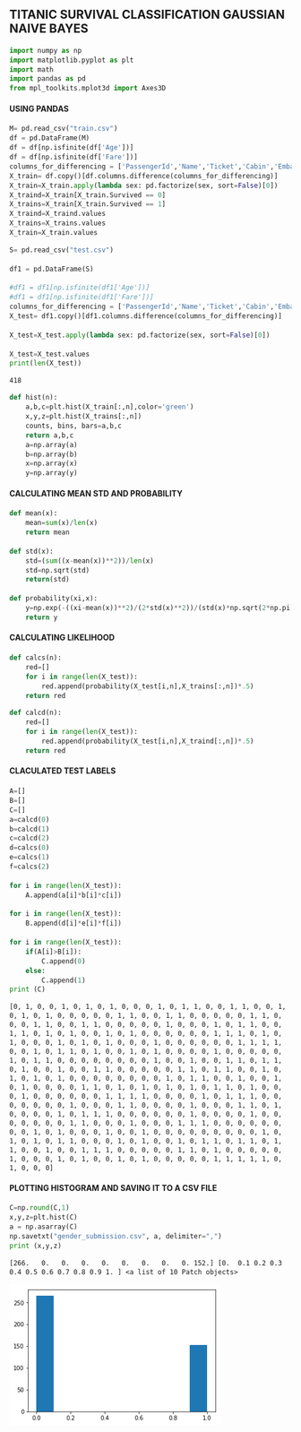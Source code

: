 
## TITANIC SURVIVAL CLASSIFICATION GAUSSIAN NAIVE BAYES


```python
import numpy as np
import matplotlib.pyplot as plt
import math
import pandas as pd
from mpl_toolkits.mplot3d import Axes3D
```

#### USING PANDAS


```python
M= pd.read_csv("train.csv")
df = pd.DataFrame(M)
df = df[np.isfinite(df['Age'])]
df = df[np.isfinite(df['Fare'])]
columns_for_differencing = ['PassengerId','Name','Ticket','Cabin','Embarked','Parch','SibSp','Pclass']
X_train= df.copy()[df.columns.difference(columns_for_differencing)]
X_train=X_train.apply(lambda sex: pd.factorize(sex, sort=False)[0])
X_traind=X_train[X_train.Survived == 0]
X_trains=X_train[X_train.Survived == 1]
X_traind=X_traind.values
X_trains=X_trains.values
X_train=X_train.values
```


```python
S= pd.read_csv("test.csv")

df1 = pd.DataFrame(S)

#df1 = df1[np.isfinite(df1['Age'])]
#df1 = df1[np.isfinite(df1['Fare'])]
columns_for_differencing = ['PassengerId','Name','Ticket','Cabin','Embarked','Parch','SibSp','Pclass']
X_test= df1.copy()[df1.columns.difference(columns_for_differencing)]

X_test=X_test.apply(lambda sex: pd.factorize(sex, sort=False)[0])

X_test=X_test.values
print(len(X_test))
```

    418



```python
def hist(n):
    a,b,c=plt.hist(X_train[:,n],color='green') 
    x,y,z=plt.hist(X_trains[:,n])
    counts, bins, bars=a,b,c
    return a,b,c
    a=np.array(a)
    b=np.array(b)
    x=np.array(x)
    y=np.array(y)
```

#### CALCULATING MEAN STD AND PROBABILITY


```python
def mean(x):
    mean=sum(x)/len(x)
    return mean

def std(x):
    std=(sum((x-mean(x))**2))/len(x)
    std=np.sqrt(std)
    return(std)

def probability(xi,x):
    y=np.exp(-((xi-mean(x))**2)/(2*std(x)**2))/(std(x)*np.sqrt(2*np.pi))
    return y
```

#### CALCULATING LIKELIHOOD


```python
def calcs(n):
    red=[]
    for i in range(len(X_test)):
        red.append(probability(X_test[i,n],X_trains[:,n])*.5)
    return red
```


```python
def calcd(n):
    red=[]
    for i in range(len(X_test)):
        red.append(probability(X_test[i,n],X_traind[:,n])*.5)
    return red
```

#### CLACULATED TEST LABELS


```python
A=[]
B=[]
C=[]
a=calcd(0)
b=calcd(1)
c=calcd(2)
d=calcs(0)
e=calcs(1)
f=calcs(2)

for i in range(len(X_test)):
    A.append(a[i]*b[i]*c[i])

for i in range(len(X_test)):
    B.append(d[i]*e[i]*f[i])

for i in range(len(X_test)):
    if(A[i]>B[i]):
        C.append(0)
    else:
        C.append(1)
print (C)
```

    [0, 1, 0, 0, 1, 0, 1, 0, 1, 0, 0, 0, 1, 0, 1, 1, 0, 0, 1, 1, 0, 0, 1, 0, 1, 0, 1, 0, 0, 0, 0, 0, 1, 1, 0, 0, 1, 1, 0, 0, 0, 0, 0, 1, 1, 0, 0, 0, 1, 1, 0, 0, 1, 1, 0, 0, 0, 0, 0, 1, 0, 0, 0, 1, 0, 1, 1, 0, 0, 1, 1, 0, 1, 0, 1, 0, 0, 1, 0, 1, 0, 0, 0, 0, 0, 0, 1, 1, 1, 0, 1, 0, 1, 0, 0, 0, 1, 0, 1, 0, 1, 0, 0, 0, 1, 0, 0, 0, 0, 0, 0, 1, 1, 1, 1, 0, 0, 1, 0, 1, 1, 0, 1, 0, 0, 1, 0, 1, 0, 0, 0, 0, 1, 0, 0, 0, 0, 0, 1, 0, 1, 1, 0, 0, 0, 0, 0, 0, 0, 0, 1, 0, 0, 1, 0, 0, 1, 1, 0, 1, 1, 0, 1, 0, 0, 1, 0, 0, 1, 1, 0, 0, 0, 0, 0, 1, 1, 0, 1, 1, 0, 0, 1, 0, 1, 0, 1, 0, 1, 0, 0, 0, 0, 0, 0, 0, 0, 1, 0, 1, 1, 0, 0, 1, 0, 0, 1, 0, 1, 0, 0, 0, 0, 1, 1, 0, 1, 0, 1, 0, 1, 0, 1, 0, 1, 1, 0, 1, 0, 0, 0, 1, 0, 0, 0, 0, 0, 0, 1, 1, 1, 1, 0, 0, 0, 0, 1, 0, 1, 1, 1, 0, 0, 0, 0, 0, 0, 0, 1, 0, 0, 0, 1, 1, 0, 0, 0, 0, 1, 0, 0, 0, 1, 1, 0, 1, 0, 0, 0, 0, 1, 0, 1, 1, 1, 0, 0, 0, 0, 0, 0, 1, 0, 0, 0, 0, 1, 0, 0, 0, 0, 0, 0, 0, 1, 1, 0, 0, 0, 1, 0, 0, 0, 1, 1, 1, 0, 0, 0, 0, 0, 0, 0, 0, 1, 0, 1, 0, 0, 0, 1, 0, 0, 1, 0, 0, 0, 0, 0, 0, 0, 0, 0, 1, 0, 1, 0, 1, 0, 1, 1, 0, 0, 0, 1, 0, 1, 0, 0, 1, 0, 1, 1, 0, 1, 1, 0, 1, 1, 0, 0, 1, 0, 0, 1, 1, 1, 0, 0, 0, 0, 0, 1, 1, 0, 1, 0, 0, 0, 0, 0, 1, 0, 0, 0, 1, 0, 1, 0, 0, 1, 0, 1, 0, 0, 0, 0, 0, 1, 1, 1, 1, 1, 0, 1, 0, 0, 0]


#### PLOTTING HISTOGRAM AND SAVING IT TO A CSV FILE


```python
C=np.round(C,1)
x,y,z=plt.hist(C)
a = np.asarray(C)
np.savetxt("gender_submission.csv", a, delimiter=",")
print (x,y,z)
```

    [266.   0.   0.   0.   0.   0.   0.   0.   0. 152.] [0.  0.1 0.2 0.3 0.4 0.5 0.6 0.7 0.8 0.9 1. ] <a list of 10 Patch objects>



![png](output_14_1.png)

